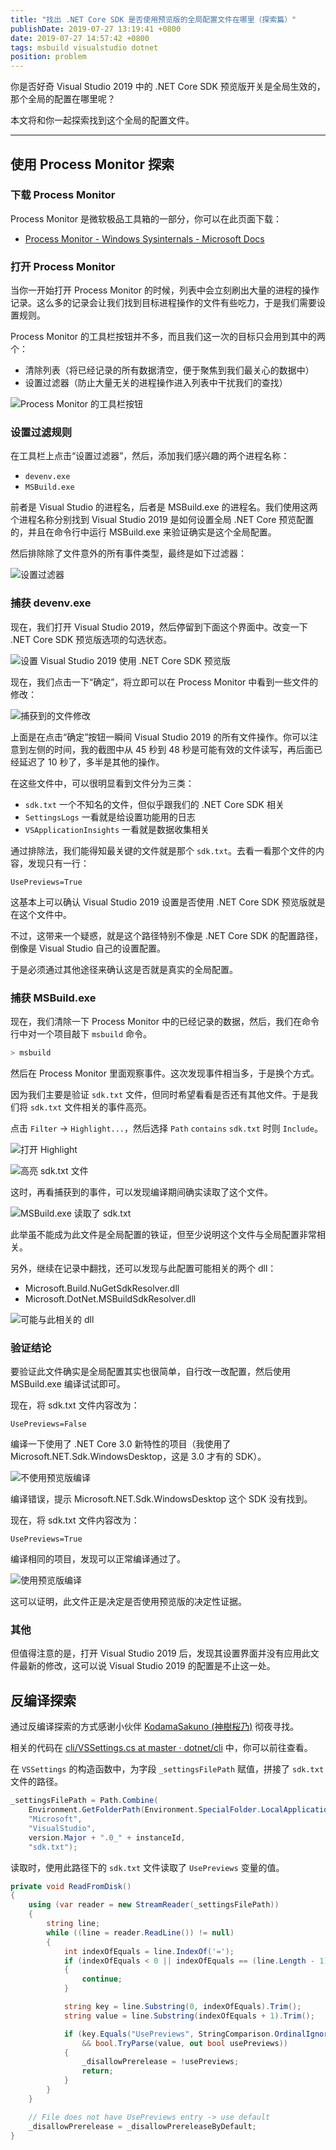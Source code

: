```yaml
---
title: "找出 .NET Core SDK 是否使用预览版的全局配置文件在哪里（探索篇）"
publishDate: 2019-07-27 13:19:41 +0800
date: 2019-07-27 14:57:42 +0800
tags: msbuild visualstudio dotnet
position: problem
---
```


你是否好奇 Visual Studio 2019 中的 .NET Core SDK 预览版开关是全局生效的，那个全局的配置在哪里呢？

本文将和你一起探索找到这个全局的配置文件。

---

<div id="toc"></div>

## 使用 Process Monitor 探索

### 下载 Process Monitor

Process Monitor 是微软极品工具箱的一部分，你可以在此页面下载：

- [Process Monitor - Windows Sysinternals - Microsoft Docs](https://docs.microsoft.com/en-us/sysinternals/downloads/procmon)

### 打开 Process Monitor

当你一开始打开 Process Monitor 的时候，列表中会立刻刷出大量的进程的操作记录。这么多的记录会让我们找到目标进程操作的文件有些吃力，于是我们需要设置规则。

Process Monitor 的工具栏按钮并不多，而且我们这一次的目标只会用到其中的两个：

- 清除列表（将已经记录的所有数据清空，便于聚焦到我们最关心的数据中）
- 设置过滤器（防止大量无关的进程操作进入列表中干扰我们的查找）

![Process Monitor 的工具栏按钮](/static/posts/2019-06-01-13-36-35.png)

### 设置过滤规则

在工具栏上点击“设置过滤器”，然后，添加我们感兴趣的两个进程名称：

- `devenv.exe`
- `MSBuild.exe`

前者是 Visual Studio 的进程名，后者是 MSBuild.exe 的进程名。我们使用这两个进程名称分别找到 Visual Studio 2019 是如何设置全局 .NET Core 预览配置的，并且在命令行中运行 MSBuild.exe 来验证确实是这个全局配置。

然后排除除了文件意外的所有事件类型，最终是如下过滤器：

![设置过滤器](/static/posts/2019-07-27-10-09-14.png)

### 捕获 devenv.exe

现在，我们打开 Visual Studio 2019，然后停留到下面这个界面中。改变一下 .NET Core SDK 预览版选项的勾选状态。

![设置 Visual Studio 2019 使用 .NET Core SDK 预览版](/static/posts/2019-07-27-09-00-09.png)

现在，我们点击一下“确定”，将立即可以在 Process Monitor 中看到一些文件的修改：

![捕获到的文件修改](/static/posts/2019-07-27-10-24-15.png)

上面是在点击“确定”按钮一瞬间 Visual Studio 2019 的所有文件操作。你可以注意到左侧的时间，我的截图中从 45 秒到 48 秒是可能有效的文件读写，再后面已经延迟了 10 秒了，多半是其他的操作。

在这些文件中，可以很明显看到文件分为三类：

- `sdk.txt` 一个不知名的文件，但似乎跟我们的 .NET Core SDK 相关
- `SettingsLogs` 一看就是给设置功能用的日志
- `VSApplicationInsights` 一看就是数据收集相关

通过排除法，我们能得知最关键的文件就是那个 `sdk.txt`。去看一看那个文件的内容，发现只有一行：

```
UsePreviews=True
```

这基本上可以确认 Visual Studio 2019 设置是否使用 .NET Core SDK 预览版就是在这个文件中。

不过，这带来一个疑惑，就是这个路径特别不像是 .NET Core SDK 的配置路径，倒像是 Visual Studio 自己的设置配置。

于是必须通过其他途径来确认这是否就是真实的全局配置。

### 捕获 MSBuild.exe

现在，我们清除一下 Process Monitor 中的已经记录的数据，然后，我们在命令行中对一个项目敲下 `msbuild` 命令。

```powershell
> msbuild
```

然后在 Process Monitor 里面观察事件。这次发现事件相当多，于是换个方式。

因为我们主要是验证 `sdk.txt` 文件，但同时希望看看是否还有其他文件。于是我们将 `sdk.txt` 文件相关的事件高亮。

点击 `Filter` -> `Highlight...`，然后选择 `Path` `contains` `sdk.txt` 时则 `Include`。

![打开 Highlight](/static/posts/2019-07-27-12-58-58.png)

![高亮 sdk.txt 文件](/static/posts/2019-07-27-12-58-25.png)

这时，再看捕获到的事件，可以发现编译期间确实读取了这个文件。

![MSBuild.exe 读取了 sdk.txt](/static/posts/2019-07-27-13-00-23.png)

此举虽不能成为此文件是全局配置的铁证，但至少说明这个文件与全局配置非常相关。

另外，继续在记录中翻找，还可以发现与此配置可能相关的两个 dll：

- Microsoft.Build.NuGetSdkResolver.dll
- Microsoft.DotNet.MSBuildSdkResolver.dll

![可能与此相关的 dll](/static/posts/2019-07-27-13-02-48.png)

### 验证结论

要验证此文件确实是全局配置其实也很简单，自行改一改配置，然后使用 MSBuild.exe 编译试试即可。

现在，将 sdk.txt 文件内容改为：

```
UsePreviews=False
```

编译一下使用了 .NET Core 3.0 新特性的项目（我使用了 Microsoft.NET.Sdk.WindowsDesktop，这是 3.0 才有的 SDK）。

![不使用预览版编译](/static/posts/2019-07-27-13-07-51.png)

编译错误，提示 Microsoft.NET.Sdk.WindowsDesktop 这个 SDK 没有找到。

现在，将 sdk.txt 文件内容改为：

```
UsePreviews=True
```

编译相同的项目，发现可以正常编译通过了。

![使用预览版编译](/static/posts/2019-07-27-13-09-39.png)

这可以证明，此文件正是决定是否使用预览版的决定性证据。

### 其他

但值得注意的是，打开 Visual Studio 2019 后，发现其设置界面并没有应用此文件最新的修改，这可以说 Visual Studio 2019 的配置是不止这一处。

## 反编译探索

通过反编译探索的方式感谢小伙伴 [KodamaSakuno (神樹桜乃)](https://github.com/KodamaSakuno) 彻夜寻找。

相关的代码在 [cli/VSSettings.cs at master · dotnet/cli](https://github.com/dotnet/cli/blob/master/src/Microsoft.DotNet.MSBuildSdkResolver/VSSettings.cs) 中，你可以前往查看。

在 `VSSettings` 的构造函数中，为字段 `_settingsFilePath` 赋值，拼接了 `sdk.txt` 文件的路径。

```csharp
_settingsFilePath = Path.Combine(
    Environment.GetFolderPath(Environment.SpecialFolder.LocalApplicationData),
    "Microsoft",
    "VisualStudio",
    version.Major + ".0_" + instanceId,
    "sdk.txt");
```

读取时，使用此路径下的 `sdk.txt` 文件读取了 `UsePreviews` 变量的值。

```csharp
private void ReadFromDisk()
{
    using (var reader = new StreamReader(_settingsFilePath))
    {
        string line;
        while ((line = reader.ReadLine()) != null)
        {
            int indexOfEquals = line.IndexOf('=');
            if (indexOfEquals < 0 || indexOfEquals == (line.Length - 1))
            {
                continue;
            }

            string key = line.Substring(0, indexOfEquals).Trim();
            string value = line.Substring(indexOfEquals + 1).Trim();

            if (key.Equals("UsePreviews", StringComparison.OrdinalIgnoreCase)
                && bool.TryParse(value, out bool usePreviews))
            {
                _disallowPrerelease = !usePreviews;
                return;
            }
        }
    }

    // File does not have UsePreviews entry -> use default
    _disallowPrerelease = _disallowPrereleaseByDefault;
}
```
